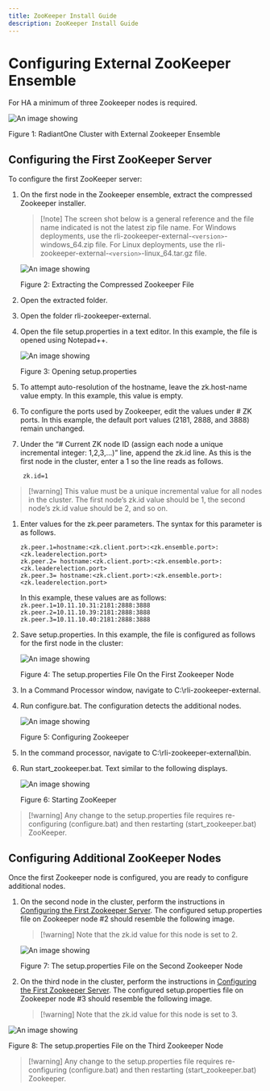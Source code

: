 ```yaml
---
title: ZooKeeper Install Guide
description: ZooKeeper Install Guide
---
```


# Configuring External ZooKeeper Ensemble

For HA a minimum of three Zookeeper nodes is required.

![An image showing ](Media/Image2.1.jpg)

Figure 1: RadiantOne Cluster with External Zookeeper Ensemble

## Configuring the First ZooKeeper Server

To configure the first ZooKeeper server:

1. On the first node in the Zookeeper ensemble, extract the compressed Zookeeper installer.

   >[!note] The screen shot below is a general reference and the file name indicated is not the latest zip file name. For Windows deployments, use the rli-zookeeper-external-`<version>`-windows_64.zip file. For Linux deployments, use the rli-zookeeper-external-`<version>`-linux_64.tar.gz file.

    ![An image showing ](Media/Image2.2.jpg)

    Figure 2: Extracting the Compressed Zookeeper File

1. Open the extracted folder.
1. Open the folder rli-zookeeper-external.
1. Open the file setup.properties in a text editor. In this example, the file is opened using Notepad++.

    ![An image showing ](Media/Image2.3.jpg)

    Figure 3: Opening setup.properties

1. To attempt auto-resolution of the hostname, leave the zk.host-name value empty. In this example, this value is empty.
1. To configure the ports used by Zookeeper, edit the values under # ZK ports. In this example, the default port values (2181, 2888, and 3888) remain unchanged.
1. Under the “# Current ZK node ID (assign each node a unique incremental integer: 1,2,3,...)” line, append the zk.id line. As this is the first node in the cluster, enter a 1 so the line reads as follows.

`    zk.id=1`

>[!warning] This value must be a unique incremental value for all nodes in the cluster. The first node’s zk.id value should be 1, the second node’s zk.id value should be 2, and so on.

1. Enter values for the zk.peer parameters. The syntax for this parameter is as follows.

    `zk.peer.1=hostname:<zk.client.port>:<zk.ensemble.port>:<zk.leaderelection.port>`
    <br> `zk.peer.2= hostname:<zk.client.port>:<zk.ensemble.port>:<zk.leaderelection.port>`
    <br> `zk.peer.3= hostname:<zk.client.port>:<zk.ensemble.port>:<zk.leaderelection.port>`

    In this example, these values are as follows:
    `zk.peer.1=10.11.10.31:2181:2888:3888`
    <br> `zk.peer.2=10.11.10.39:2181:2888:3888`
    <br> `zk.peer.3=10.11.10.40:2181:2888:3888`

9. Save setup.properties. In this example, the file is configured as follows for the first node in the cluster:

    ![An image showing ](Media/Image2.4.jpg)

    Figure 4: The setup.properties File On the First Zookeeper Node

10. In a Command Processor window, navigate to C:\rli-zookeeper-external.
11. Run configure.bat. The configuration detects the additional nodes.

    ![An image showing ](Media/Image2.5.jpg)

    Figure 5: Configuring Zookeeper

12. In the command processor, navigate to C:\rli-zookeeper-external\bin.
13. Run start_zookeeper.bat. Text similar to the following displays.

    ![An image showing ](Media/Image2.6.jpg)

    Figure 6: Starting ZooKeeper

>[!warning] Any change to the setup.properties file requires re-configuring (configure.bat) and then restarting (start_zookeeper.bat) ZooKeeper.

## Configuring Additional ZooKeeper Nodes

Once the first Zookeeper node is configured, you are ready to configure additional nodes.

1. On the second node in the cluster, perform the instructions in [Configuring the First Zookeeper Server](#configuring-the-first-zookeeper-server). The configured setup.properties file on Zookeeper node #2 should resemble the following image.
 
    >[!warning] Note that the zk.id value for this node is set to 2.

    ![An image showing ](Media/Image2.7.jpg)

    Figure 7: The setup.properties File on the Second Zookeeper Node

2. On the third node in the cluster, perform the instructions in [Configuring the First Zookeeper Server](#configuring-the-first-zookeeper-server). The configured setup.properties file on Zookeeper node #3 should resemble the following image.

    >[!warning] Note that the zk.id value for this node is set to 3.

![An image showing ](Media/Image2.8.jpg)

Figure 8: The setup.properties File on the Third Zookeeper Node

>[!warning] Any change to the setup.properties file requires re-configuring (configure.bat) and then restarting (start_zookeeper.bat) Zookeeper.
